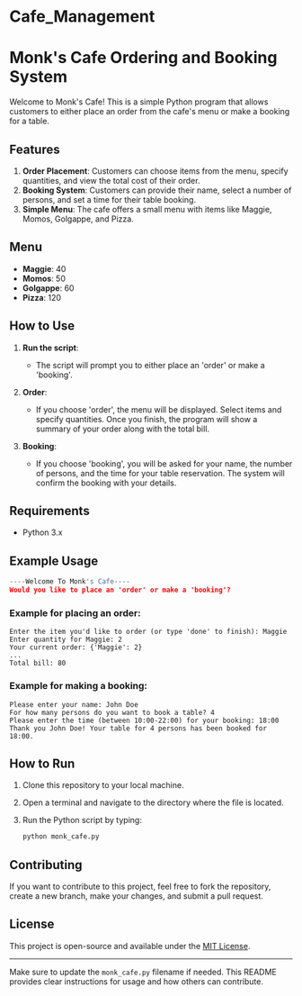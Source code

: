 # Cafe_Management
# Monk's Cafe Ordering and Booking System

Welcome to Monk's Cafe! This is a simple Python program that allows customers to either place an order from the cafe's menu or make a booking for a table.

## Features

1. **Order Placement**: Customers can choose items from the menu, specify quantities, and view the total cost of their order.
2. **Booking System**: Customers can provide their name, select a number of persons, and set a time for their table booking.
3. **Simple Menu**: The cafe offers a small menu with items like Maggie, Momos, Golgappe, and Pizza.

## Menu

- **Maggie**: 40
- **Momos**: 50
- **Golgappe**: 60
- **Pizza**: 120

## How to Use

1. **Run the script**:
    - The script will prompt you to either place an 'order' or make a 'booking'.
    
2. **Order**:
    - If you choose 'order', the menu will be displayed. Select items and specify quantities. Once you finish, the program will show a summary of your order along with the total bill.
    
3. **Booking**:
    - If you choose 'booking', you will be asked for your name, the number of persons, and the time for your table reservation. The system will confirm the booking with your details.

## Requirements

- Python 3.x

## Example Usage

```python
----Welcome To Monk's Cafe----
Would you like to place an 'order' or make a 'booking'?
```

### Example for placing an order:
```
Enter the item you'd like to order (or type 'done' to finish): Maggie
Enter quantity for Maggie: 2
Your current order: {'Maggie': 2}
...
Total bill: 80
```

### Example for making a booking:
```
Please enter your name: John Doe
For how many persons do you want to book a table? 4
Please enter the time (between 10:00-22:00) for your booking: 18:00
Thank you John Doe! Your table for 4 persons has been booked for 18:00.
```

## How to Run

1. Clone this repository to your local machine.
2. Open a terminal and navigate to the directory where the file is located.
3. Run the Python script by typing:

   ```bash
   python monk_cafe.py
   ```

## Contributing

If you want to contribute to this project, feel free to fork the repository, create a new branch, make your changes, and submit a pull request.

## License

This project is open-source and available under the [MIT License](LICENSE).

---

Make sure to update the `monk_cafe.py` filename if needed. This README provides clear instructions for usage and how others can contribute.
